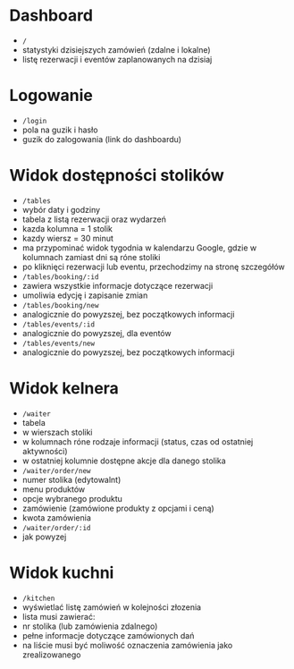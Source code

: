 # Dashboard

 - `/`
  - statystyki dzisiejszych zamówień (zdalne i lokalne)
  - listę rezerwacji i eventów zaplanowanych na dzisiaj

# Logowanie

 - `/login`
  - pola na guzik i hasło
  - guzik do zalogowania (link do dashboardu)

# Widok dostępności stolików
 - `/tables`
  - wybór daty i godziny
  - tabela z listą rezerwacji oraz wydarzeń
   - kazda kolumna = 1 stolik
   - kazdy wiersz = 30 minut
   - ma przypominać widok tygodnia w kalendarzu Google, gdzie w kolumnach zamiast dni są róne stoliki
   - po kliknięci rezerwacji lub eventu, przechodzimy na stronę szczegółów
 - `/tables/booking/:id`
  - zawiera wszystkie informacje dotyczące rezerwacji
  - umoliwia edycję i zapisanie zmian
 - `/tables/booking/new`
  - analogicznie do powyzszej, bez początkowych informacji
 - `/tables/events/:id`
  - analogicznie do powyzszej, dla eventów
 - `/tables/events/new`
  - analogicznie do powyzszej, bez początkowych informacji

# Widok kelnera

 - `/waiter`
  - tabela
   - w wierszach stoliki
   - w kolumnach róne rodzaje informacji (status, czas od ostatniej aktywności)
   - w ostatniej kolumnie dostępne akcje dla danego stolika
 - `/waiter/order/new`
  - numer stolika (edytowalnt)
  - menu produktów
  - opcje wybranego produktu
  - zamówienie (zamówione produkty z opcjami i ceną)
  - kwota zamówienia
 - `/waiter/order/:id`
  - jak powyzej

# Widok kuchni

 - `/kitchen`
  - wyświetlać listę zamówień w kolejności złozenia
  - lista musi zawierać:
   - nr stolika (lub zamówienia zdalnego)
   - pełne informacje dotyczące zamówionych dań
  - na liście musi być moliwość oznaczenia zamówienia jako zrealizowanego